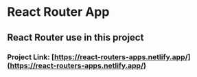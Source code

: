 # React Router App

## React Router use in this project 

### Project Link: [https://react-routers-apps.netlify.app/](https://react-routers-apps.netlify.app/)